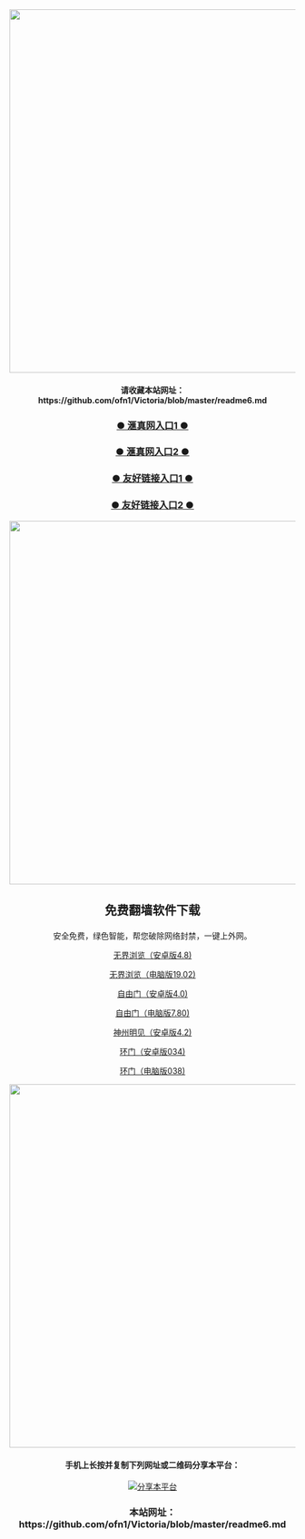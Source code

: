 

<div align="center"><a href="https://s3.ap-southeast-1.amazonaws.com/zaevteyc/index.html?p=5ec93ef567689e95932"><IMG SRC="https://github.com/ofn1/Victoria/blob/master/hzhen5.jpg" width=640></a>
<div align=center><h4>请收藏本站网址：https://github.com/ofn1/Victoria/blob/master/readme6.md</h4></div>


<div align=center><h3><b><a href="https://s3.ap-southeast-1.amazonaws.com/zaevteyc/index.html?p=5ec93ef567689e95932">● 滙真网入口1 ● </a></b></h3></div>
  
<div align=center><h3><b><a href="https://hm597.github.io?p=5ec93ef567689e95932">● 滙真网入口2 ● </a></b></h3></div>

<div align=center><h3><b><a href="https://github.com/gofanben/gm/blob/master/swsp.md">● 友好链接入口1 ● </a></b></h3></div>

<div align=center><h3><b><a href="https://github.com/qqc2352/www/blob/master/README.md">● 友好链接入口2 ● </a></b></h3></div>

<div align="center"><a href="https://s3.ap-southeast-1.amazonaws.com/zaevteyc/index.html?p=5ec93ef567689e95932"><IMG SRC="https://github.com/ofn1/Victoria/blob/master/fngrchn3.jpg" width=640></a>

<h2><p><strong>免费翻墙软件下载</strong></p></h2>
安全免费，绿色智能，帮您破除网络封禁，一键上外网。<br>

[无界浏览（安卓版4.8)](https://cdn.jsdelivr.net/gh/ofn1/zhenzhen@1.3/um.apk)

[无界浏览（电脑版19.02)](https://cdn.jsdelivr.net/gh/ofn1/zhenzhen@1.3/u1902.zip)

[自由门（安卓版4.0)](https://cdn.jsdelivr.net/gh/ofn1/zhenzhen@1.3/fgma40.apk)

[自由门（电脑版7.80)](https://cdn.jsdelivr.net/gh/ofn1/zhenzhen@1.3/fg780p.zip)

[神州明见（安卓版4.2)](https://cdn.jsdelivr.net/gh/ofn1/zhenzhen@1.3/SzzdOgate.apk)

[环门（安卓版034)](https://cdn.jsdelivr.net/gh/ofn1/zhenzhen@1.3/oGatea.apk)

[环门（电脑版038)](https://cdn.jsdelivr.net/gh/ofn1/zhenzhen@1.3/oGate.zip)

<div align="center"><a href="https://s3.ap-southeast-1.amazonaws.com/zaevteyc/index.html?p=5ec93ef567689e95932"><IMG SRC="https://github.com/ofn1/Victoria/blob/master/fngrchn3.jpg" width=640></a>
  
<h4><h4>手机上长按并复制下列网址或二维码分享本平台：</h4>
  
<div align="center"><a href="https://git.io/xjjzs"><img src="https://github.com/ofn1/Victoria/blob/master/lh_jb_qr1.jpg" title="分享本平台"></img></a>

<div align=center><h3>本站网址：https://github.com/ofn1/Victoria/blob/master/readme6.md</h3></div>
